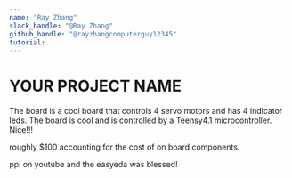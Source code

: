 ```yaml
---
name: "Ray Zhang"
slack_handle: "@Ray Zhang"
github_handle: "@rayzhangcomputerguy12345"
tutorial:
---
```


# YOUR PROJECT NAME

<!-- Describe your board in 2-3 sentences. What are you making? What will it do? -->
The board is a cool board that controls 4 servo motors and has 4 indicator leds.
The board is cool and is controlled by a Teensy4.1 microcontroller. Nice!!!

<!-- How much is it going to cost? -->
roughly $100 accounting for the cost of on board components.

<!-- Tell us a little bit about your design process. What were some challenges? What helped? ***Totally optional*** -->
ppl on youtube and the easyeda was blessed!
